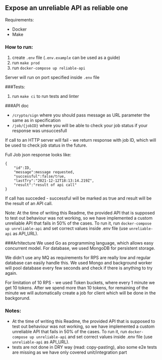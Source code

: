 ## Expose an unreliable API as reliable one

Requirements:
- Docker
- Make

### How to run:
1. create `.env` file (`.env.example` can be used as a guide)
2. run `make prod` 
3. run `docker-compose up reliable-api`

Server will run on port specified inside `.env` file

###Tests:
1. run `make ci` to run tests and linter


###API doc
- `/crypto/sign` where you should pass message as URL parameter the same as in specification
- `/job/{jobID}` where you will be able to check your job status if your response was unsuccesfull

If call to an HTTP server will fail - we return response with job ID, which will be used to check job status in the future.

Full Job json response looks like:
```
{
    "id":ID,
    "message":message requested,
    "successful":false/true,
    "lastTry":"2021-12-12T18:13:14.219Z",
    "result":"result of api call"
}
```

If call has succeded - successful will be marked as true and result will be the result of an API call.


Note:
At the time of writing this Readme, the provided API that is supposed to test out behaviour was not working, so we have implemented a custom unreliable API that fails in 50% of the cases.
To run it, run `docker-compose up unreliable-api` and set correct values inside .env file (use `unreliable-api` as API_URL).

###Arhitecture
We used Go as programming language, which allows easy concurrent model. For database, we used MongoDB for persistent storage.

We didn't use any MQ as requirements for RPS are really low and regular database can easily handle this. We used Mongo and background worker will pool database every few seconds and check if there is anything to try again.

For limitation of 10 RPS - we used Token buckets, where every 1 minute we get 10 tokens. After we spend more than 10 tokens, for remaining of the minute we will automatically create a job for client which will be done in the backgorund.  

### Notes:
- At the time of writing this Readme, the provided API that is supposed to test out behaviour was not working, so we have implemented a custom unreliable API that fails in 50% of the cases.
  To run it, run `docker-compose up unreliable-api` and set correct values inside .env file (use `unreliable-api` as API_URL).
- tests are not done in DRY way (read: copy-pasting), also some e2e tests are missing as we have only covered unit/integration part